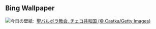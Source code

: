 ## Bing Wallpaper
![](https://www.bing.com/th?id=OHR.SaintBarbaras_JA-JP5804029970_UHD.jpg&w=1000)今日の壁紙: &nbsp;[聖バルボラ教会, チェコ共和国 (© Castka/Getty Images)](https://www.bing.com/th?id=OHR.SaintBarbaras_JA-JP5804029970_UHD.jpg)
<br><br/>
